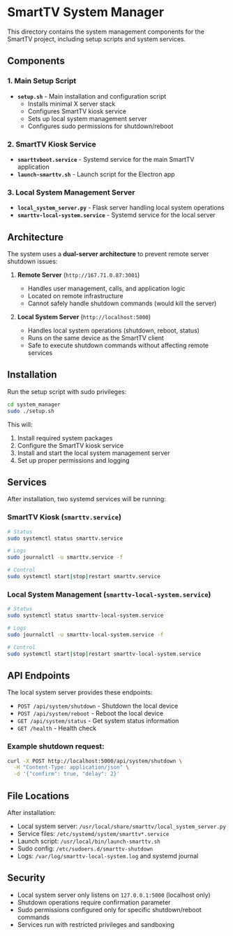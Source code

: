 # SmartTV System Manager

This directory contains the system management components for the SmartTV project, including setup scripts and system services.

## Components

### 1. Main Setup Script
- **`setup.sh`** - Main installation and configuration script
  - Installs minimal X server stack
  - Configures SmartTV kiosk service
  - Sets up local system management server
  - Configures sudo permissions for shutdown/reboot

### 2. SmartTV Kiosk Service
- **`smarttvboot.service`** - Systemd service for the main SmartTV application
- **`launch-smarttv.sh`** - Launch script for the Electron app

### 3. Local System Management Server
- **`local_system_server.py`** - Flask server handling local system operations
- **`smarttv-local-system.service`** - Systemd service for the local server

## Architecture

The system uses a **dual-server architecture** to prevent remote server shutdown issues:

1. **Remote Server** (`http://167.71.0.87:3001`)
   - Handles user management, calls, and application logic
   - Located on remote infrastructure
   - Cannot safely handle shutdown commands (would kill the server)

2. **Local System Server** (`http://localhost:5000`)
   - Handles local system operations (shutdown, reboot, status)
   - Runs on the same device as the SmartTV client
   - Safe to execute shutdown commands without affecting remote services

## Installation

Run the setup script with sudo privileges:

```bash
cd system_manager
sudo ./setup.sh
```

This will:
1. Install required system packages
2. Configure the SmartTV kiosk service
3. Install and start the local system management server
4. Set up proper permissions and logging

## Services

After installation, two systemd services will be running:

### SmartTV Kiosk (`smarttv.service`)
```bash
# Status
sudo systemctl status smarttv.service

# Logs
sudo journalctl -u smarttv.service -f

# Control
sudo systemctl start|stop|restart smarttv.service
```

### Local System Management (`smarttv-local-system.service`)
```bash
# Status
sudo systemctl status smarttv-local-system.service

# Logs
sudo journalctl -u smarttv-local-system.service -f

# Control
sudo systemctl start|stop|restart smarttv-local-system.service
```

## API Endpoints

The local system server provides these endpoints:

- `POST /api/system/shutdown` - Shutdown the local device
- `POST /api/system/reboot` - Reboot the local device  
- `GET /api/system/status` - Get system status information
- `GET /health` - Health check

### Example shutdown request:
```bash
curl -X POST http://localhost:5000/api/system/shutdown \
  -H "Content-Type: application/json" \
  -d '{"confirm": true, "delay": 2}'
```

## File Locations

After installation:
- Local system server: `/usr/local/share/smarttv/local_system_server.py`
- Service files: `/etc/systemd/system/smarttv*.service`
- Launch script: `/usr/local/bin/launch-smarttv.sh`
- Sudo config: `/etc/sudoers.d/smarttv-shutdown`
- Logs: `/var/log/smarttv-local-system.log` and systemd journal

## Security

- Local system server only listens on `127.0.0.1:5000` (localhost only)
- Shutdown operations require confirmation parameter
- Sudo permissions configured only for specific shutdown/reboot commands
- Services run with restricted privileges and sandboxing